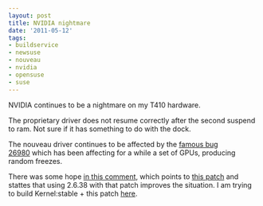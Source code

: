```yaml
---
layout: post
title: NVIDIA nightmare
date: '2011-05-12'
tags:
- buildservice
- newsuse
- nouveau
- nvidia
- opensuse
- suse
---
```


NVIDIA continues to be a nightmare on my T410 hardware.

The proprietary driver does not resume correctly after the second suspend to ram. Not sure if it has something to do with the dock.

The nouveau driver continues to be affected by the [famous bug 26980](https://bugs.freedesktop.org/show_bug.cgi?id=26980 "Freedesktop bug 26980")&nbsp;which has been affecting for a while a set of GPUs, producing random freezes.

There was some hope [in this comment](https://bugzilla.redhat.com/show_bug.cgi?id=625187#c29 "Possible fix/patch"), which points to [this patch](http://cgit.freedesktop.org/nouveau/linux-2.6/patch/?id=25c68aef4e6abcc3c10f593fc565c342ebe2ded8 "possible fix")&nbsp;and stattes that using 2.6.38 with that patch improves the situation. I am trying to build Kernel:stable + this patch [here](https://build.opensuse.org/project/show?project=home%3Admacvicar%3Akernel "Duncan custom kernel").

&nbsp;


